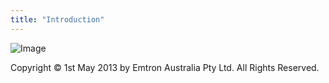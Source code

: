```yaml
---
title: "Introduction"
---
```


![Image](</lib/NewItem702.png>)


Copyright © 1st May 2013 by Emtron Australia Pty Ltd. All Rights Reserved.&nbsp;

